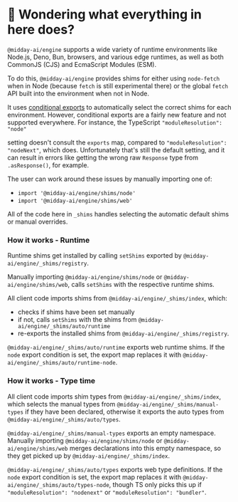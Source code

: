 # 👋 Wondering what everything in here does?

`@midday-ai/engine` supports a wide variety of runtime environments like Node.js, Deno, Bun, browsers, and various
edge runtimes, as well as both CommonJS (CJS) and EcmaScript Modules (ESM).

To do this, `@midday-ai/engine` provides shims for either using `node-fetch` when in Node (because `fetch` is still experimental there) or the global `fetch` API built into the environment when not in Node.

It uses [conditional exports](https://nodejs.org/api/packages.html#conditional-exports) to
automatically select the correct shims for each environment. However, conditional exports are a fairly new
feature and not supported everywhere. For instance, the TypeScript `"moduleResolution": "node"`

setting doesn't consult the `exports` map, compared to `"moduleResolution": "nodeNext"`, which does.
Unfortunately that's still the default setting, and it can result in errors like
getting the wrong raw `Response` type from `.asResponse()`, for example.

The user can work around these issues by manually importing one of:

- `import '@midday-ai/engine/shims/node'`
- `import '@midday-ai/engine/shims/web'`

All of the code here in `_shims` handles selecting the automatic default shims or manual overrides.

### How it works - Runtime

Runtime shims get installed by calling `setShims` exported by `@midday-ai/engine/_shims/registry`.

Manually importing `@midday-ai/engine/shims/node` or `@midday-ai/engine/shims/web`, calls `setShims` with the respective runtime shims.

All client code imports shims from `@midday-ai/engine/_shims/index`, which:

- checks if shims have been set manually
- if not, calls `setShims` with the shims from `@midday-ai/engine/_shims/auto/runtime`
- re-exports the installed shims from `@midday-ai/engine/_shims/registry`.

`@midday-ai/engine/_shims/auto/runtime` exports web runtime shims.
If the `node` export condition is set, the export map replaces it with `@midday-ai/engine/_shims/auto/runtime-node`.

### How it works - Type time

All client code imports shim types from `@midday-ai/engine/_shims/index`, which selects the manual types from `@midday-ai/engine/_shims/manual-types` if they have been declared, otherwise it exports the auto types from `@midday-ai/engine/_shims/auto/types`.

`@midday-ai/engine/_shims/manual-types` exports an empty namespace.
Manually importing `@midday-ai/engine/shims/node` or `@midday-ai/engine/shims/web` merges declarations into this empty namespace, so they get picked up by `@midday-ai/engine/_shims/index`.

`@midday-ai/engine/_shims/auto/types` exports web type definitions.
If the `node` export condition is set, the export map replaces it with `@midday-ai/engine/_shims/auto/types-node`, though TS only picks this up if `"moduleResolution": "nodenext"` or `"moduleResolution": "bundler"`.

